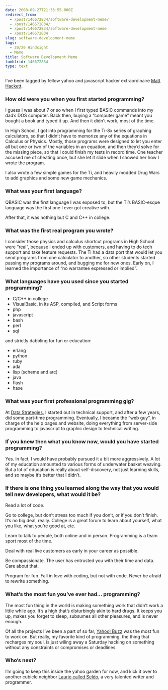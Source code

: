 ```yaml
---
date: 2008-09-27T21:35:55.000Z
redirect_from:
  - /post/146672834/software-development-meme/
  - /post/146672834/
  - /post/146672834/software-development-meme
  - /post/146672834
slug: software-development-meme
tags:
  - 20/20 Hindsight
  - Meme
title: Software Development Meme
tumblrid: 146672834
type: text
---
```

<p>I’ve been tagged by fellow yahoo and javascript hacker extraordinaire <a href="http://scriptnode.com/article/software-development-meme/">Matt Hackett</a>.</p>

<h3 id="how_old_were_you_when_you_first_started_programming">How old were you when you first started programming?</h3>

<p>I guess I was about 7 or so when I first typed BASIC commands into my dad’s DOS computer.  Back then, buying a “computer game” meant you bought a book and typed it up.  And then it didn’t work, most of the time.</p>

<p>In High School, I got into programming for the Ti-8x series of graphing calculators, so that I didn’t have to memorize any of the equations in Calculus or Physics.  Mostly, those programs were designed to let you enter all but one or two of the variables in an equation, and then they’d solve for the missing piece, so that I could finish my tests in record time.  One teacher accused me of cheating once, but she let it slide when I showed her how I wrote the program.</p>

<p>I also wrote a few simple games for the Ti, and heavily modded Drug Wars to add graphics and some new game mechanics.</p>

<h3 id="what_was_your_first_language">What was your first language?</h3>

<p>QBASIC was the first language I was exposed to, but the Ti’s BASIC-esque language was the first one I ever got creative with.</p>

<p>After that, it was nothing but C and C++ in college.</p>

<h3 id="what_was_the_first_real_program_you_wrote">What was the first real program you wrote?</h3>

<p>I consider those physics and calculus shortcut programs in High School were “real”, because I ended up with customers, and having to do tech support and take feature requests.  The Ti had a data port that would let you send programs from one calculator to another, so other students started passing my programs around, and bugging me for new ones.  Early on, I learned the importance of “no warrantee expressed or implied”.</p>

<h3 id="what_languages_have_you_used_since_you_started_programming">What languages have you used since you started programming?</h3>

<ul><li>C/C++ in college</li>
    <li>VisualBasic, in its ASP, compiled, and Script forms</li>
    <li>php</li>
    <li>javascript</li>
    <li>bash</li>
    <li>perl</li>
    <li>sql</li>
</ul><p>and strictly dabbling for fun or education:</p>

<ul><li>erlang</li>
    <li>python</li>
    <li>ruby</li>
    <li>ada</li>
    <li>lisp (scheme and arc)</li>
    <li>java</li>
    <li>flash</li>
    <li>haxe</li>
</ul><h3 id="what_was_your_first_professional_programming_gig">What was your first professional programming gig?</h3>

<p>At <a href="http://elligence.net">Data Strategies</a>, I started out in technical support, and after a few years, did some part-time programming. Eventually, I became the “web guy”, in charge of the help pages and website, doing everything from server-side programming to javascript to graphic design to technical writing.</p>

<h3 id="if_you_knew_then_what_you_know_now_would_you_have_started_programming">If you knew then what you know now, would you have started programming?</h3>

<p>Yes.  In fact, I would have probably pursued it a bit more aggressively.  A lot of my education amounted to various forms of underwater basket weaving.  But a lot of education is really about self-discovery, not just learning skills, and so maybe it’s better that I didn’t.</p>

<h3 id="if_there_is_one_thing_you_learned_along_the_way_that_you_would_tell_new_developers_what_would_it_be">If there is one thing you learned along the way that you would tell new developers, what would it be?</h3>

<p>Read a lot of code.</p>

<p>Go to college, but don’t stress too much if you don’t, or if you don’t finish.  It’s no big deal, really.  College is a great forum to learn about yourself, what you like, what you’re good at, etc.</p>

<p>Learn to talk to people, both online and in person.  Programming is a team sport most of the time.</p>

<p>Deal with real live customers as early in your career as possible.</p>

<p>Be compassionate.  The user has entrusted you with their time and data.  Care about that.</p>

<p>Program for fun.  Fall in love with coding, but not with code.  Never be afraid to rewrite something.</p>

<h3 id="whats_the_most_fun_youve_ever_had_programming">What’s the most fun you’ve ever had… programming?</h3>

<p>The most fun thing in the world is making something work that didn’t work a little while ago.  It’s a high that’s disturbingly akin to hard drugs.  It keeps you up, makes you forget to sleep, subsumes all other pleasures, and is never enough.</p>

<p>Of all the projects I’ve been a part of so far, <a href="http://buzz.yahoo.com">Yahoo! Buzz</a> was the most fun to work on.  But really, my favorite kind of programming, the thing that recharges my soul, is just wiling away a Saturday hacking on something without any constraints or compromises or deadlines.</p>

<h3 id="whos_next">Who’s next?</h3>

<p>I’m going to keep this inside the yahoo garden for now, and kick it over to another cubicle neighbor <a href="http://seldo.com">Laurie called Seldo</a>, a very talented writer and programmer.</p>
